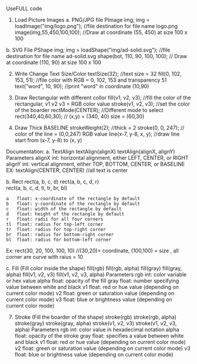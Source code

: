 UseFULL code
1. Load Picture Images
  a. PNG/JPG file
    PImage img;
    img = loadImage("img/logo.png");  //file destination for file name logo.png
    image(img,55,450,100,100);      //Draw at coordinate (55, 450) at size 100 x 100

  b. SVG File
    PShape img;
    img = loadShape("img/ad-solid.svg");  //file destination for file name ad-solid.svg
    shape(bot, 110, 90, 100, 100);  // Draw at coordinate (110, 90) at size 100 x 100

2. Write Change Text Size/Color
  textSize(32);    //text size = 32
  fill(0, 102, 153, 51);   //file color with RGB = 0, 102, 153 and transparency 51
  text("word", 10, 90);    //print "word" in coordinate (10,90)


3. Draw Rectangular with different collor
    fill(v1, v2, v3);   //fill the color of the rectangular, v1 v2 v3 = RGB color value
    stroke(v1, v2, v3);  //set the color of the boarder
    rectMode(CENTER);  //Different mode to select
    rect(340,40,60,30);  // (x,y) = (340, 40)  size = (60,30)

4. Draw Thick BASELINE
    strokeWeight(2);  //thick = 2
    stroke(0, 0, 247);  // color of the line = (0,0,247) RGB value
    line(x-7, y-8, x, y); //draw line start from (x-7, y-8) to (x, y)


Documentation:
a. TextAlign
      textAlign(alignX)
      textAlign(alignX, alignY)
    Parameters
      alignX	int: horizontal alignment, either LEFT, CENTER, or RIGHT
      alignY	int: vertical alignment, either TOP, BOTTOM, CENTER, or BASELINE
    EX:
      textAlign(CENTER, CENTER) //all text is center

b. Rect
    rect(a, b, c, d)
    rect(a, b, c, d, r)  
    rect(a, b, c, d, tl, tr, br, bl)  

    a	float: x-coordinate of the rectangle by default
    b	float: y-coordinate of the rectangle by default
    c	float: width of the rectangle by default
    d	float: height of the rectangle by default
    r	float: radii for all four corners
    tl	float: radius for top-left corner
    tr	float: radius for top-right corner
    br	float: radius for bottom-right corner
    bl	float: radius for bottom-left corner
  Ex: rect(30, 20, 100, 100, 10) //(30,20)= coordinate, (100,100) = size
        , all corner are curve with raius = 10

c. Fill
(Fill color inside the shape)
    fill(rgb)
    fill(rgb, alpha)
    fill(gray)
    fill(gray, alpha)
    fill(v1, v2, v3)
    fill(v1, v2, v3, alpha)
  Parameters
    rgb	int: color variable or hex value
    alpha	float: opacity of the fill
    gray	float: number specifying value between white and black
    v1	float: red or hue value (depending on current color mode)
    v2	float: green or saturation value (depending on current color mode)
    v3	float: blue or brightness value (depending on current color mode)

7. Stroke
(Fill the boarder of the shape)
    stroke(rgb)
    stroke(rgb, alpha)
    stroke(gray)
    stroke(gray, alpha)
    stroke(v1, v2, v3)
    stroke(v1, v2, v3, alpha)
  Parameters
    rgb	int: color value in hexadecimal notation
    alpha	float: opacity of the stroke
    gray	float: specifies a value between white and black
    v1	float: red or hue value (depending on current color mode)
    v2	float: green or saturation value (depending on current color mode)
    v3	float: blue or brightness value (depending on current color mode)
